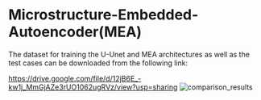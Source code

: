 # Microstructure-Embedded-Autoencoder(MEA)
The dataset for training the U-Unet and MEA architectures as well as the test cases can be downloaded from the following link:

https://drive.google.com/file/d/12jB6E_-kw1j_MmGjAZe3rUO1062ugRVz/view?usp=sharing
![comparison_results](https://github.com/RasoulNajafi/Microstructure-Embedded-Autoencoder-MEA-/assets/64740331/f5d46d62-6e47-4a8d-9c52-384b204b774e)
